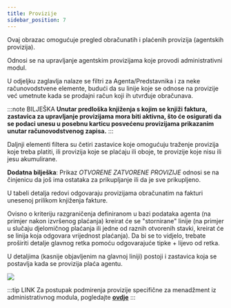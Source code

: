 ```yaml
---
title: Provizije
sidebar_position: 7
---
```


Ovaj obrazac omogućuje pregled obračunatih i plaćenih provizija (agentskih provizija).

Odnosi se na upravljanje agentskim provizijama koje provodi administrativni modul.

U odjeljku zaglavlja nalaze se filtri za Agenta/Predstavnika i za neke računovodstvene elemente, budući da su linije koje se odnose na provizije već umetnute kada se prodajni račun koji ih utvrđuje obračunava.

:::note BILJEŠKA
**Unutar predloška knjiženja s kojim se knjiži faktura, zastavica za upravljanje provizijama mora biti aktivna, što će osigurati da se podaci unesu u posebnu karticu posvećenu provizijama prikazanim unutar računovodstvenog zapisa.**
:::


Daljnji elementi filtera su četiri zastavice koje omogućuju traženje provizija koje treba platiti, ili provizija koje se plaćaju ili oboje, te provizije koje nisu ili jesu akumulirane.

**Dodatna bilješka**: Prikaz *OTVORENE* *ZATVORENE PROVIZIJE* odnosi se na činjenicu da još ima ostataka za prikupljanje ili da je sve prikupljeno.

U tabeli detalja redovi odgovaraju provizijama obračunatim na fakturi unesenoj prilikom knjiženja fakture.

Ovisno o kriteriju razgraničenja definiranom u bazi podataka agenta (na primjer nakon izvršenog plaćanja) kreirat će se "stornirane" linije (na primjer u slučaju djelomičnog plaćanja ili jedne od raznih otvorenih stavki, kreirat će se linija koja odgovara vrijednost plaćanja). Da bi se to vidjelo, trebate proširiti detalje glavnog retka pomoću odgovarajuće tipke + lijevo od retka.

U detaljima (kasnije objavljenim na glavnoj liniji) postoji i zastavica koja se postavlja kada se provizija plaća agentu.

![](/img/it-it/finance-area/maturity-values/commissions.png)

:::tip LINK
Za postupak podmirenja provizije specifične za menadžment iz administrativnog modula, pogledajte [**ovdje**](/docs/finance-area/professional-men/procedures/calculate-commissions)
:::


